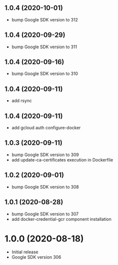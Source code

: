 ## 1.0.4 (2020-10-01)

- bump Google SDK version to 312


## 1.0.4 (2020-09-29)

- bump Google SDK version to 311

## 1.0.4 (2020-09-16)

- bump Google SDK version to 310

## 1.0.4 (2020-09-11)

- add rsync

## 1.0.4 (2020-09-11)

- add gcloud auth configure-docker

## 1.0.3 (2020-09-11)

- bump Google SDK version to 309
- add update-ca-certificates execution in Dockerfile

## 1.0.2 (2020-09-01)

- bump Google SDK version to 308

## 1.0.1 (2020-08-28)

- bump Google SDK version to 307
- add docker-credential-gcr component installation

# 1.0.0 (2020-08-18)

- Initial release
- Google SDK version 306

